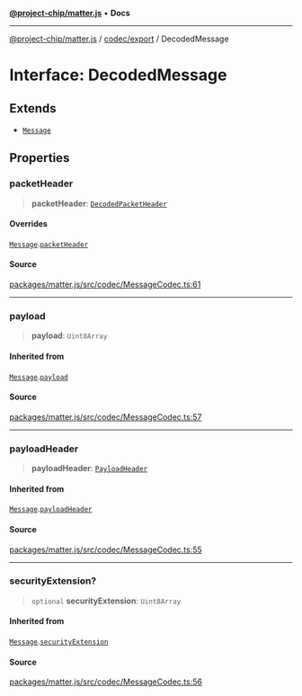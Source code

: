 [**@project-chip/matter.js**](../../../README.md) • **Docs**

***

[@project-chip/matter.js](../../../modules.md) / [codec/export](../README.md) / DecodedMessage

# Interface: DecodedMessage

## Extends

- [`Message`](Message.md)

## Properties

### packetHeader

> **packetHeader**: [`DecodedPacketHeader`](DecodedPacketHeader.md)

#### Overrides

[`Message`](Message.md).[`packetHeader`](Message.md#packetheader)

#### Source

[packages/matter.js/src/codec/MessageCodec.ts:61](https://github.com/project-chip/matter.js/blob/7a8cbb56b87d4ccf34bec5a9a95ab40a1711324f/packages/matter.js/src/codec/MessageCodec.ts#L61)

***

### payload

> **payload**: `Uint8Array`

#### Inherited from

[`Message`](Message.md).[`payload`](Message.md#payload)

#### Source

[packages/matter.js/src/codec/MessageCodec.ts:57](https://github.com/project-chip/matter.js/blob/7a8cbb56b87d4ccf34bec5a9a95ab40a1711324f/packages/matter.js/src/codec/MessageCodec.ts#L57)

***

### payloadHeader

> **payloadHeader**: [`PayloadHeader`](PayloadHeader.md)

#### Inherited from

[`Message`](Message.md).[`payloadHeader`](Message.md#payloadheader)

#### Source

[packages/matter.js/src/codec/MessageCodec.ts:55](https://github.com/project-chip/matter.js/blob/7a8cbb56b87d4ccf34bec5a9a95ab40a1711324f/packages/matter.js/src/codec/MessageCodec.ts#L55)

***

### securityExtension?

> `optional` **securityExtension**: `Uint8Array`

#### Inherited from

[`Message`](Message.md).[`securityExtension`](Message.md#securityextension)

#### Source

[packages/matter.js/src/codec/MessageCodec.ts:56](https://github.com/project-chip/matter.js/blob/7a8cbb56b87d4ccf34bec5a9a95ab40a1711324f/packages/matter.js/src/codec/MessageCodec.ts#L56)
